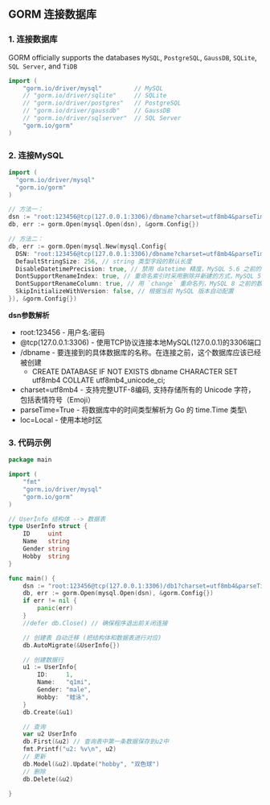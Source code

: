 ## GORM 连接数据库
### 1. 连接数据库
GORM officially supports the databases `MySQL`, `PostgreSQL`, `GaussDB`, `SQLite`, `SQL Server`, and `TiDB`
```go
import (
	"gorm.io/driver/mysql"         // MySQL
    // "gorm.io/driver/sqlite"     // SQLite
    // "gorm.io/driver/postgres"   // PostgreSQL
    // "gorm.io/driver/gaussdb"    // GaussDB
    // "gorm.io/driver/sqlserver"  // SQL Server
	"gorm.io/gorm"
)
```

### 2. 连接MySQL
```go
import (
  "gorm.io/driver/mysql"
  "gorm.io/gorm"
)

// 方法一：
dsn := "root:123456@tcp(127.0.0.1:3306)/dbname?charset=utf8mb4&parseTime=True&loc=Local"
db, err := gorm.Open(mysql.Open(dsn), &gorm.Config{})

// 方法二：
db, err := gorm.Open(mysql.New(mysql.Config{
  DSN: "root:123456@tcp(127.0.0.1:3306)/dbname?charset=utf8mb4&parseTime=True&loc=Local",
  DefaultStringSize: 256, // string 类型字段的默认长度
  DisableDatetimePrecision: true, // 禁用 datetime 精度，MySQL 5.6 之前的数据库不支持
  DontSupportRenameIndex: true, // 重命名索引时采用删除并新建的方式，MySQL 5.7 之前的数据库和 MariaDB 不支持重命名索引
  DontSupportRenameColumn: true, // 用 `change` 重命名列，MySQL 8 之前的数据库和 MariaDB 不支持重命名列
  SkipInitializeWithVersion: false, // 根据当前 MySQL 版本自动配置
}), &gorm.Config{})
```
**dsn参数解析**
- root:123456 - 用户名:密码 
- @tcp(127.0.0.1:3306) - 使用TCP协议连接本地MySQL(127.0.0.1)的3306端口 
- /dbname - 要连接到的具体数据库的名称。在连接之前，这个数据库应该已经被创建
  - CREATE DATABASE IF NOT EXISTS dbname CHARACTER SET utf8mb4 COLLATE utf8mb4_unicode_ci;
- charset=utf8mb4 - 支持完整UTF-8编码, 支持存储所有的 Unicode 字符，包括表情符号（Emoji）
- parseTime=True - 将数据库中的时间类型解析为 Go 的 time.Time 类型\
- loc=Local - 使用本地时区

### 3. 代码示例
```go
package main

import (
	"fmt"
	"gorm.io/driver/mysql"
	"gorm.io/gorm"
)

// UserInfo 结构体 --> 数据表
type UserInfo struct {
	ID     uint
	Name   string
	Gender string
	Hobby  string
}

func main() {
	dsn := "root:123456@tcp(127.0.0.1:3306)/db1?charset=utf8mb4&parseTime=True&loc=Local"
	db, err := gorm.Open(mysql.Open(dsn), &gorm.Config{})
	if err != nil {
		panic(err)
	}
	//defer db.Close() // 确保程序退出前关闭连接

	// 创建表 自动迁移 (把结构体和数据表进行对应)
	db.AutoMigrate(&UserInfo{})

	// 创建数据行
	u1 := UserInfo{
		ID:     1,
		Name:   "q1mi",
		Gender: "male",
		Hobby:  "蛙泳",
	}
	db.Create(&u1)

	// 查询
	var u2 UserInfo
	db.First(&u2) // 查询表中第一条数据保存到u2中
	fmt.Printf("u2: %v\n", u2)
	// 更新
	db.Model(&u2).Update("hobby", "双色球")
	// 删除
	db.Delete(&u2)

}

```

